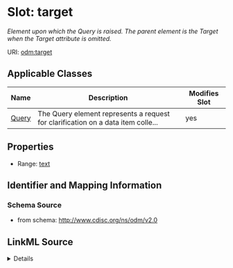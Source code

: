 # Slot: target


_Element upon which the Query is raised. The parent element is the Target when the Target attribute is omitted._



URI: [odm:target](http://www.cdisc.org/ns/odm/v2.0/target)



<!-- no inheritance hierarchy -->




## Applicable Classes

| Name | Description | Modifies Slot |
| --- | --- | --- |
[Query](Query.md) | The Query element represents a request for clarification on a data item colle... |  yes  |







## Properties

* Range: [text](text.md)





## Identifier and Mapping Information







### Schema Source


* from schema: http://www.cdisc.org/ns/odm/v2.0




## LinkML Source

<details>
```yaml
name: target
description: Element upon which the Query is raised. The parent element is the Target
  when the Target attribute is omitted.
from_schema: http://www.cdisc.org/ns/odm/v2.0
rank: 1000
alias: target
domain_of:
- Query
range: text

```
</details>